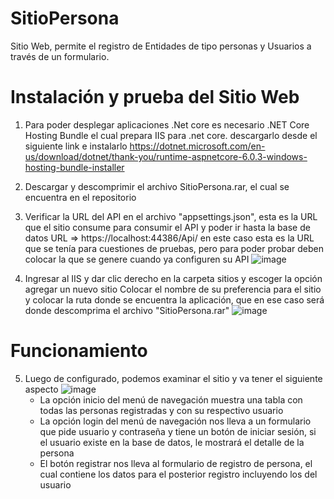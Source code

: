 # SitioPersona
Sitio Web, permite el registro de Entidades de tipo personas y Usuarios a través de un formulario.

# Instalación y prueba del Sitio Web 
1. Para poder desplegar aplicaciones .Net core es necesario .NET Core Hosting Bundle el cual prepara IIS para .net core.
   descargarlo desde el siguiente link e instalarlo
   https://dotnet.microsoft.com/en-us/download/dotnet/thank-you/runtime-aspnetcore-6.0.3-windows-hosting-bundle-installer

2. Descargar y descomprimir el archivo SitioPersona.rar, el cual se encuentra en el repositorio

3. Verificar la URL del API en el archivo "appsettings.json", esta es la URL que el sitio consume para consumir el API y poder ir hasta la base de datos
   URL => https://localhost:44386/Api/ en este caso esta es la URL que se tenía para cuestiones de pruebas, pero para poder probar deben colocar la que se genere cuando ya configuren su API
   ![image](https://user-images.githubusercontent.com/39510736/158774062-8c2ddc8f-0c57-44b5-a7d2-1b7bc9d1898c.png)

4. Ingresar al IIS y dar clic derecho en la carpeta sitios y escoger la opción agregar un nuevo sitio
   Colocar el nombre de su preferencia para el sitio y colocar la ruta donde se encuentra la aplicación, que en ese caso será donde descomprima el archivo "SitioPersona.rar"
   ![image](https://user-images.githubusercontent.com/39510736/158774632-2d62c0ac-ab1e-46ee-a46e-1f880e2e501f.png)

# Funcionamiento

5. Luego de configurado, podemos examinar el sitio y va tener el siguiente aspecto
   ![image](https://user-images.githubusercontent.com/39510736/158775065-c107d774-57d7-4c39-9f8e-bc7984375b1d.png)
   * La opción inicio del menú de navegación muestra una tabla con todas las personas registradas y con su respectivo usuario
   * La opción login del menú de navegación nos lleva a un formulario que pide usuario y contraseña y tiene un botón de iniciar sesión, si el usuario existe en la base de datos, le mostrará el detalle de la persona
   * El botón registrar nos lleva al formulario de registro de persona, el cual contiene los datos para el posterior registro incluyendo los del usuario

